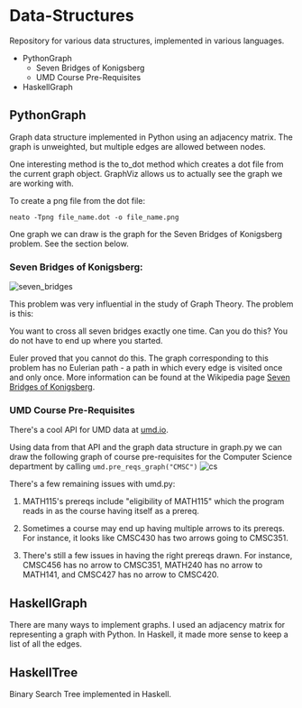 # Data-Structures
Repository for various data structures, implemented in various languages.

* PythonGraph
   * Seven Bridges of Konigsberg
   * UMD Course Pre-Requisites
* HaskellGraph

## PythonGraph
Graph data structure implemented in Python using an adjacency matrix. The graph is unweighted, but
multiple edges are allowed between nodes.

One interesting method is the to_dot method which creates a dot file from the current graph object.
GraphViz allows us to actually see the graph we are working with.

To create a png file from the dot file:

`neato -Tpng file_name.dot -o file_name.png`

One graph we can draw is the graph for the Seven Bridges of Konigsberg problem. See the section below.

### Seven Bridges of Konigsberg:
![seven_bridges](https://cloud.githubusercontent.com/assets/8814511/7099938/463bf616-dfd3-11e4-8972-1ea99b039a41.png)

This problem was very influential in the study of Graph Theory. The problem is this:

You want to cross all seven bridges exactly one time. Can you do this? You do not have to end up where you started.

Euler proved that you cannot do this. The graph corresponding to this problem has no Eulerian path - a path in which every edge is visited once and only once. More information can be found at the Wikipedia page 
[Seven Bridges of Konigsberg](http://en.wikipedia.org/wiki/Seven_Bridges_of_Königsberg).

### UMD Course Pre-Requisites
There's a cool API for UMD data at [umd.io](http://umd.io).

Using data from that API and the graph data structure in graph.py we can draw the following graph of course pre-requisites
for the Computer Science department by calling `umd.pre_reqs_graph("CMSC")`
![cs](https://cloud.githubusercontent.com/assets/8814511/7126176/2732b3ca-e205-11e4-9a00-5ac2a954dde5.png)

There's a few remaining issues with umd.py:

1. MATH115's prereqs include "eligibility of MATH115" which the program reads in as the course having itself as a prereq.

2. Sometimes a course may end up having multiple arrows to its prereqs. For instance, it looks like CMSC430 has two arrows
   going to CMSC351.

3. There's still a few issues in having the right prereqs drawn. For instance, CMSC456 has no arrow to CMSC351, MATH240 has        no arrow to MATH141, and CMSC427 has no arrow to CMSC420.

## HaskellGraph

There are many ways to implement graphs. I used an adjacency matrix for representing a graph with Python.
In Haskell, it made more sense to keep a list of all the edges.

## HaskellTree

Binary Search Tree implemented in Haskell.
